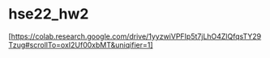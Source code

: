 # hse22_hw2

[https://colab.research.google.com/drive/1yyzwiVPFIp5t7jLhO4ZlQfqsTY29Tzug#scrollTo=oxI2Uf00xbMT&uniqifier=1]

